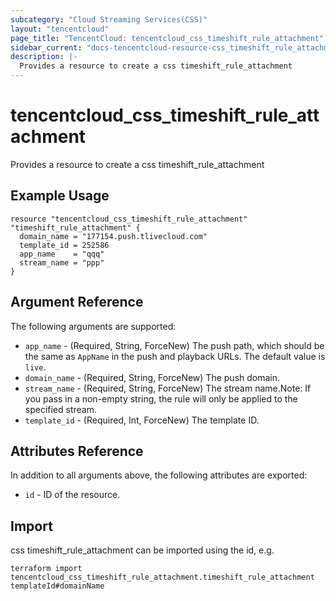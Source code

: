 ```yaml
---
subcategory: "Cloud Streaming Services(CSS)"
layout: "tencentcloud"
page_title: "TencentCloud: tencentcloud_css_timeshift_rule_attachment"
sidebar_current: "docs-tencentcloud-resource-css_timeshift_rule_attachment"
description: |-
  Provides a resource to create a css timeshift_rule_attachment
---
```


# tencentcloud_css_timeshift_rule_attachment

Provides a resource to create a css timeshift_rule_attachment

## Example Usage

```hcl
resource "tencentcloud_css_timeshift_rule_attachment" "timeshift_rule_attachment" {
  domain_name = "177154.push.tlivecloud.com"
  template_id = 252586
  app_name    = "qqq"
  stream_name = "ppp"
}
```

## Argument Reference

The following arguments are supported:

* `app_name` - (Required, String, ForceNew) The push path, which should be the same as `AppName` in the push and playback URLs. The default value is `live`.
* `domain_name` - (Required, String, ForceNew) The push domain.
* `stream_name` - (Required, String, ForceNew) The stream name.Note: If you pass in a non-empty string, the rule will only be applied to the specified stream.
* `template_id` - (Required, Int, ForceNew) The template ID.

## Attributes Reference

In addition to all arguments above, the following attributes are exported:

* `id` - ID of the resource.



## Import

css timeshift_rule_attachment can be imported using the id, e.g.

```
terraform import tencentcloud_css_timeshift_rule_attachment.timeshift_rule_attachment templateId#domainName
```

